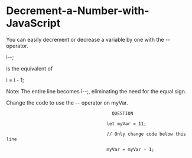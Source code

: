 # Decrement-a-Number-with-JavaScript
You can easily decrement  or decrease a variable by one with the -- operator.


i--;

is the equivalent of

i = i - 1;

Note: The entire line becomes i--;, eliminating the need for the equal sign.

Change the code to use the -- operator on myVar.


                                            QUESTION
                                            
                                          let myVar = 11;

                                          // Only change code below this line
                                          
                                          myVar = myVar - 1;
                                          
                                        
